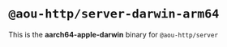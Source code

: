 # `@aou-http/server-darwin-arm64`

This is the **aarch64-apple-darwin** binary for `@aou-http/server`
